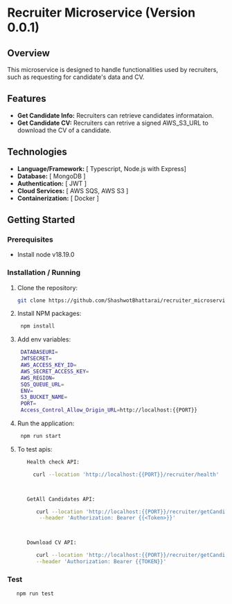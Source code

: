 # Recruiter Microservice (Version 0.0.1)

## Overview

This microservice is designed to handle functionalities used by recruiters, such as requesting for candidate's data and CV.

## Features

- **Get Candidate Info:** Recruiters can retrieve candidates informataion.
- **Get Candidate CV:** Recruiters can retrive a signed AWS_S3_URL to download the CV of a candidate.

## Technologies

- **Language/Framework:** [ Typescript, Node.js with Express]
- **Database:** [ MongoDB ]
- **Authentication:** [ JWT ]
- **Cloud Services:** [ AWS SQS, AWS S3 ]
- **Containerization:** [ Docker ]

## Getting Started

### Prerequisites

- Install node v18.19.0

### Installation / Running

1. Clone the repository:

   ```bash
   git clone https://github.com/ShashwotBhattarai/recruiter_microservice.git
   ```

2. Install NPM packages:

   ```bash
    npm install
   ```

3. Add env variables:

   ```bash
    DATABASEURI=
    JWTSECRET=
    AWS_ACCESS_KEY_ID=
    AWS_SECRET_ACCESS_KEY=
    AWS_REGION=
    SQS_QUEUE_URL=
    ENV=
    S3_BUCKET_NAME=
    PORT=
    Access_Control_Allow_Origin_URL=http://localhost:{{PORT}}
   ```

4. Run the application:

   ```bash
    npm run start
   ```

5. To test apis:

   ```bash
      Health check API:

        curl --location 'http://localhost:{{PORT}}/recruiter/health'



      GetAll Candidates API:

         curl --location 'http://localhost:{{PORT}}/recruiter/getCandidateInfo/all' \
          --header 'Authorization: Bearer {{<Token>}}'



      Download CV API:

         curl --location 'http://localhost:{{PORT}}/recruiter/getCandidateInfo/cv/{{s3_default_bucket_file_key}}' \
         --header 'Authorization: Bearer {{TOKEN}}'

   ```

### Test

```bash
   npm run test
```
